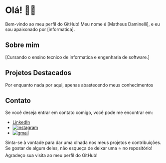 # Olá! 👋👋

Bem-vindo ao meu perfil do GitHub! Meu nome é [Matheus Daminelli], e eu sou apaixonado por [informatica].

## Sobre mim

[Cursando o ensino tecnico de informatica e engenharia de software.]

## Projetos Destacados

Por enquanto nada por aqui, apenas abastecendo meus conhecimentos

## Contato

Se você deseja entrar em contato comigo, você pode me encontrar em:

- [LinkedIn](seu_perfil_linkedin)
- [![instagram](https://img.shields.io/badge/Instagram-E4405F?style=for-the-badge&logo=instagram&logoColor=white)](https://instagram.com/matheus_a._daminelli)
- [![gmail](https://img.shields.io/badge/Gmail-D14836?style=for-the-badge&logo=gmail&logoColor=white])](matheus.daminelli@gmail.com)

Sinta-se à vontade para dar uma olhada nos meus projetos e contribuições. Se gostar de algum deles, não esqueça de deixar uma ⭐ no repositório! Agradeço sua visita ao meu perfil do GitHub!
